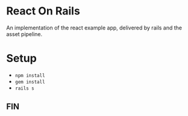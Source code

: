 # React On Rails
An implementation of the react example app, delivered by rails and the asset pipeline.

# Setup

* `npm install`
* `gem install`
* `rails s`

## FIN

